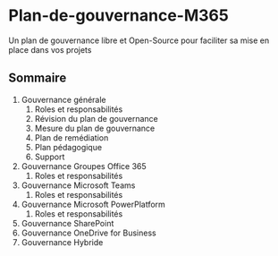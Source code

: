 # Plan-de-gouvernance-M365
Un plan de gouvernance libre et Open-Source pour faciliter sa mise en place dans vos projets

## Sommaire
1. Gouvernance générale
   1. Roles et responsabilités
   2. Révision du plan de gouvernance
   3. Mesure du plan de gouvernance
   4. Plan de remédiation
   5. Plan pédagogique
   6. Support
2. Gouvernance Groupes Office 365
   1. Roles et responsabilités
3. Gouvernance Microsoft Teams
   1. Roles et responsabilités
4. Gouvernance Microsoft PowerPlatform
   1. Roles et responsabilités
5. Gouvernance SharePoint
6. Gouvernance OneDrive for Business
7. Gouvernance Hybride
